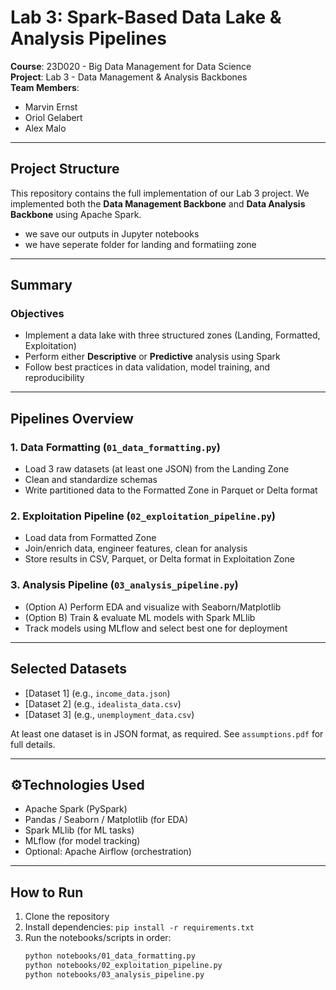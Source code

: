 # Lab 3: Spark-Based Data Lake & Analysis Pipelines

**Course**: 23D020 - Big Data Management for Data Science  
**Project**: Lab 3 - Data Management & Analysis Backbones  
**Team Members**:  
- Marvin Ernst  
- Oriol Gelabert
- Alex Malo

---

## Project Structure

This repository contains the full implementation of our Lab 3 project. We implemented both the **Data Management Backbone** and **Data Analysis Backbone** using Apache Spark.

- we save our outputs in Jupyter notebooks
- we have seperate folder for landing and formatiing zone

---

## Summary

### Objectives
- Implement a data lake with three structured zones (Landing, Formatted, Exploitation)
- Perform either **Descriptive** or **Predictive** analysis using Spark
- Follow best practices in data validation, model training, and reproducibility

---

## Pipelines Overview

### 1. Data Formatting (`01_data_formatting.py`)
- Load 3 raw datasets (at least one JSON) from the Landing Zone
- Clean and standardize schemas
- Write partitioned data to the Formatted Zone in Parquet or Delta format

### 2. Exploitation Pipeline (`02_exploitation_pipeline.py`)
- Load data from Formatted Zone
- Join/enrich data, engineer features, clean for analysis
- Store results in CSV, Parquet, or Delta format in Exploitation Zone

### 3. Analysis Pipeline (`03_analysis_pipeline.py`)
- (Option A) Perform EDA and visualize with Seaborn/Matplotlib
- (Option B) Train & evaluate ML models with Spark MLlib
- Track models using MLflow and select best one for deployment

---

## Selected Datasets

- [Dataset 1] (e.g., `income_data.json`)
- [Dataset 2] (e.g., `idealista_data.csv`)
- [Dataset 3] (e.g., `unemployment_data.csv`)

At least one dataset is in JSON format, as required. See `assumptions.pdf` for full details.

---

## ⚙Technologies Used

- Apache Spark (PySpark)
- Pandas / Seaborn / Matplotlib (for EDA)
- Spark MLlib (for ML tasks)
- MLflow (for model tracking)
- Optional: Apache Airflow (orchestration)

---

## How to Run

1. Clone the repository
2. Install dependencies: `pip install -r requirements.txt`
3. Run the notebooks/scripts in order:
   ```bash
   python notebooks/01_data_formatting.py
   python notebooks/02_exploitation_pipeline.py
   python notebooks/03_analysis_pipeline.py
   ```



